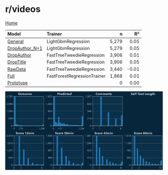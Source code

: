 # r/videos

[Home](../index.md)

|Model|Trainer|n|R²|
|:---|:---|---:|---:|
|[General](models/hunch_videos_General.md)|LightGbmRegression|5,279|0.05|
|[DropAuthor_N+1](models/hunch_videos_DropAuthor_N+1.md)|LightGbmRegression|5,279|0.05|
|[DropAuthor](models/hunch_videos_DropAuthor.md)|FastTreeTweedieRegression|3,906|0.01|
|[DropTitle](models/hunch_videos_DropTitle.md)|FastTreeTweedieRegression|3,906|0.05|
|[RawData](models/hunch_videos_RawData.md)|FastTreeTweedieRegression|3,440|-0.01|
|[Full](models/hunch_videos_Full.md)|FastForestRegressionTrainer|1,868|0.01|
|[Prototype](models/hunch_videos_Prototype.md)||0|0.00|

![r/videos Distributions (hunch)](../images/hunch_videos_Distributions.png "r/videos Distributions (hunch)")

